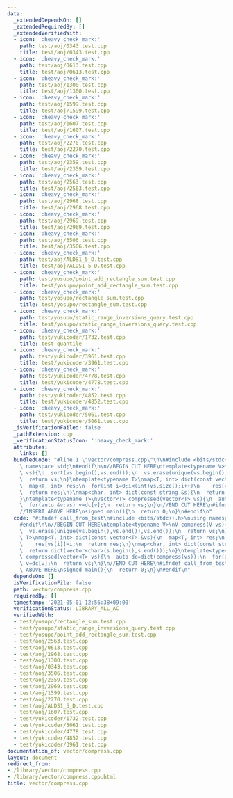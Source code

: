 ```yaml
---
data:
  _extendedDependsOn: []
  _extendedRequiredBy: []
  _extendedVerifiedWith:
  - icon: ':heavy_check_mark:'
    path: test/aoj/0343.test.cpp
    title: test/aoj/0343.test.cpp
  - icon: ':heavy_check_mark:'
    path: test/aoj/0613.test.cpp
    title: test/aoj/0613.test.cpp
  - icon: ':heavy_check_mark:'
    path: test/aoj/1300.test.cpp
    title: test/aoj/1300.test.cpp
  - icon: ':heavy_check_mark:'
    path: test/aoj/1599.test.cpp
    title: test/aoj/1599.test.cpp
  - icon: ':heavy_check_mark:'
    path: test/aoj/1607.test.cpp
    title: test/aoj/1607.test.cpp
  - icon: ':heavy_check_mark:'
    path: test/aoj/2270.test.cpp
    title: test/aoj/2270.test.cpp
  - icon: ':heavy_check_mark:'
    path: test/aoj/2359.test.cpp
    title: test/aoj/2359.test.cpp
  - icon: ':heavy_check_mark:'
    path: test/aoj/2563.test.cpp
    title: test/aoj/2563.test.cpp
  - icon: ':heavy_check_mark:'
    path: test/aoj/2968.test.cpp
    title: test/aoj/2968.test.cpp
  - icon: ':heavy_check_mark:'
    path: test/aoj/2969.test.cpp
    title: test/aoj/2969.test.cpp
  - icon: ':heavy_check_mark:'
    path: test/aoj/3506.test.cpp
    title: test/aoj/3506.test.cpp
  - icon: ':heavy_check_mark:'
    path: test/aoj/ALDS1_5_D.test.cpp
    title: test/aoj/ALDS1_5_D.test.cpp
  - icon: ':heavy_check_mark:'
    path: test/yosupo/point_add_rectangle_sum.test.cpp
    title: test/yosupo/point_add_rectangle_sum.test.cpp
  - icon: ':heavy_check_mark:'
    path: test/yosupo/rectangle_sum.test.cpp
    title: test/yosupo/rectangle_sum.test.cpp
  - icon: ':heavy_check_mark:'
    path: test/yosupo/static_range_inversions_query.test.cpp
    title: test/yosupo/static_range_inversions_query.test.cpp
  - icon: ':heavy_check_mark:'
    path: test/yukicoder/1732.test.cpp
    title: test quantile
  - icon: ':heavy_check_mark:'
    path: test/yukicoder/3961.test.cpp
    title: test/yukicoder/3961.test.cpp
  - icon: ':heavy_check_mark:'
    path: test/yukicoder/4778.test.cpp
    title: test/yukicoder/4778.test.cpp
  - icon: ':heavy_check_mark:'
    path: test/yukicoder/4852.test.cpp
    title: test/yukicoder/4852.test.cpp
  - icon: ':heavy_check_mark:'
    path: test/yukicoder/5061.test.cpp
    title: test/yukicoder/5061.test.cpp
  _isVerificationFailed: false
  _pathExtension: cpp
  _verificationStatusIcon: ':heavy_check_mark:'
  attributes:
    links: []
  bundledCode: "#line 1 \"vector/compress.cpp\"\n\n#include <bits/stdc++.h>\nusing\
    \ namespace std;\n#endif\n\n//BEGIN CUT HERE\ntemplate<typename V>\nV compress(V\
    \ vs){\n  sort(vs.begin(),vs.end());\n  vs.erase(unique(vs.begin(),vs.end()),vs.end());\n\
    \  return vs;\n}\ntemplate<typename T>\nmap<T, int> dict(const vector<T> &vs){\n\
    \  map<T, int> res;\n  for(int i=0;i<(int)vs.size();i++)\n    res[vs[i]]=i;\n\
    \  return res;\n}\nmap<char, int> dict(const string &s){\n  return dict(vector<char>(s.begin(),s.end()));\n\
    }\ntemplate<typename T>\nvector<T> compressed(vector<T> vs){\n  auto dc=dict(compress(vs));\n\
    \  for(auto &v:vs) v=dc[v];\n  return vs;\n}\n//END CUT HERE\n#ifndef call_from_test\n\
    //INSERT ABOVE HERE\nsigned main(){\n  return 0;\n}\n#endif\n"
  code: "#ifndef call_from_test\n#include <bits/stdc++.h>\nusing namespace std;\n\
    #endif\n\n//BEGIN CUT HERE\ntemplate<typename V>\nV compress(V vs){\n  sort(vs.begin(),vs.end());\n\
    \  vs.erase(unique(vs.begin(),vs.end()),vs.end());\n  return vs;\n}\ntemplate<typename\
    \ T>\nmap<T, int> dict(const vector<T> &vs){\n  map<T, int> res;\n  for(int i=0;i<(int)vs.size();i++)\n\
    \    res[vs[i]]=i;\n  return res;\n}\nmap<char, int> dict(const string &s){\n\
    \  return dict(vector<char>(s.begin(),s.end()));\n}\ntemplate<typename T>\nvector<T>\
    \ compressed(vector<T> vs){\n  auto dc=dict(compress(vs));\n  for(auto &v:vs)\
    \ v=dc[v];\n  return vs;\n}\n//END CUT HERE\n#ifndef call_from_test\n//INSERT\
    \ ABOVE HERE\nsigned main(){\n  return 0;\n}\n#endif\n"
  dependsOn: []
  isVerificationFile: false
  path: vector/compress.cpp
  requiredBy: []
  timestamp: '2021-05-01 12:56:38+09:00'
  verificationStatus: LIBRARY_ALL_AC
  verifiedWith:
  - test/yosupo/rectangle_sum.test.cpp
  - test/yosupo/static_range_inversions_query.test.cpp
  - test/yosupo/point_add_rectangle_sum.test.cpp
  - test/aoj/2563.test.cpp
  - test/aoj/0613.test.cpp
  - test/aoj/2968.test.cpp
  - test/aoj/1300.test.cpp
  - test/aoj/0343.test.cpp
  - test/aoj/3506.test.cpp
  - test/aoj/2359.test.cpp
  - test/aoj/2969.test.cpp
  - test/aoj/1599.test.cpp
  - test/aoj/2270.test.cpp
  - test/aoj/ALDS1_5_D.test.cpp
  - test/aoj/1607.test.cpp
  - test/yukicoder/1732.test.cpp
  - test/yukicoder/5061.test.cpp
  - test/yukicoder/4778.test.cpp
  - test/yukicoder/4852.test.cpp
  - test/yukicoder/3961.test.cpp
documentation_of: vector/compress.cpp
layout: document
redirect_from:
- /library/vector/compress.cpp
- /library/vector/compress.cpp.html
title: vector/compress.cpp
---
```

